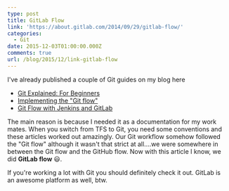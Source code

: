 ```yaml
---
type: post
title: GitLab Flow
link: 'https://about.gitlab.com/2014/09/29/gitlab-flow/'
categories:
  - Git
date: 2015-12-03T01:00:00.000Z
comments: true
url: /blog/2015/12/link-gitlab-flow
---
```

I've already published a couple of Git guides on my blog here

- [Git Explained: For Beginners](/blog/2013/04/git-explained/)
- [Implementing the "Git flow"](/blog/2014/09/implementing-the-git-flow/)
- [Git Flow with Jenkins and GitLab](/blog/2014/01/git-flow-jenkins-gitlab/)

The main reason is because I needed it as a documentation for my work mates. When you switch from TFS to Git, you need some conventions and these articles worked out amazingly. Our Git workflow somehow followed the "Git flow" although it wasn't that strict at all....we were somewhere in between the Git flow and the GitHub flow. Now with this article I know, we did **GitLab flow** :smiley:.

If you're working a lot with Git you should definitely check it out. GitLab is an awesome platform as well, btw.
